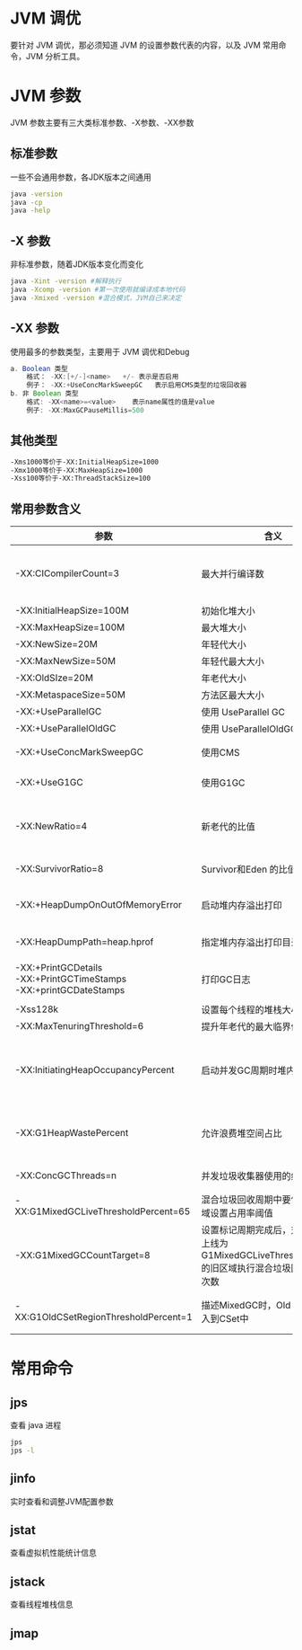 # JVM 调优

要针对 JVM 调优，那必须知道 JVM 的设置参数代表的内容，以及 JVM 常用命令，JVM 分析工具。

# JVM 参数

JVM 参数主要有三大类标准参数、-X参数、-XX参数

## 标准参数

一些不会通用参数，各JDK版本之间通用

```bash
java -version
java -cp
java -help
```

## -X 参数

非标准参数，随着JDK版本变化而变化

```bash
java -Xint -version #解释执行
java -Xcomp -version #第一次使用就编译成本地代码 
java -Xmixed -version #混合模式，JVM自己来决定
```

## -XX 参数

使用最多的参数类型，主要用于 JVM 调优和Debug

```java
a. Boolean 类型
    格式： -XX:[+/-]<name>   +/- 表示是否启用
    例子： -XX:+UseConcMarkSweepGC   表示启用CMS类型的垃圾回收器
b. 非 Boolean 类型
    格式: -XX<name>=<value>    表示name属性的值是value 
    例子: -XX:MaxGCPauseMillis=500
```



## 其他类型

```bash
-Xms1000等价于-XX:InitialHeapSize=1000 
-Xmx1000等价于-XX:MaxHeapSize=1000 
-Xss100等价于-XX:ThreadStackSize=100
```



## 常用参数含义



| 参数                                                         | 含义                                                         | 说明                                                         |
| ------------------------------------------------------------ | ------------------------------------------------------------ | ------------------------------------------------------------ |
| -XX:CICompilerCount=3                                        | 最大并行编译数                                               | 如果设置大于1，虽然编译速度会提高，但会增加JVM奔溃的可能     |
| -XX:InitialHeapSize=100M                                     | 初始化堆大小                                                 | 简写 -Xms100M                                                |
| -XX:MaxHeapSize=100M                                         | 最大堆大小                                                   | 简写 -Xmx100M                                                |
| -XX:NewSize=20M                                              | 年轻代大小                                                   |                                                              |
| -XX:MaxNewSize=50M                                           | 年轻代最大大小                                               |                                                              |
| -XX:OldSIze=20M                                              | 年老代大小                                                   |                                                              |
| -XX:MetaspaceSize=50M                                        | 方法区最大大小                                               |                                                              |
| -XX:+UseParallelGC                                           | 使用 UseParallel GC                                          | 新生代，吞吐量优先                                           |
| -XX:+UseParallelOldGC                                        | 使用 UseParallelOldGC                                        | 老年代，吞吐量优先                                           |
| -XX:+UseConcMarkSweepGC                                      | 使用CMS                                                      | 老年代，停顿时间优先                                         |
| -XX:+UseG1GC                                                 | 使用G1GC                                                     | 新生代、老年代，停顿时间优先                                 |
| -XX:NewRatio=4                                               | 新老代的比值                                                 | 比如=4，则表示新生代:老年代=1:4,也就是新生代占整个堆内存的五分之一 |
| -XX:SurvivorRatio=8                                          | Survivor和Eden 的比值                                        | 比如=8，表示s0:s01:Eden=1:1:8                                |
| -XX:+HeapDumpOnOutOfMemoryError                              | 启动堆内存溢出打印                                           | 当JVM堆内存溢出时，自动生成dump文件                          |
| -XX:HeapDumpPath=heap.hprof                                  | 指定堆内存溢出打印目录                                       | 在当前目录生成一个heap.hprof文件                             |
| -XX:+PrintGCDetails<br/>-XX:+PrintGCTimeStamps<br/>-XX:+printGCDateStamps | 打印GC日志                                                   | 可以使用不同的垃圾收集器，对比查看GC情况                     |
| -Xss128k                                                     | 设置每个线程的堆栈大小                                       | 3000-5000最佳                                                |
| -XX:MaxTenuringThreshold=6                                   | 提升年老代的最大临界值                                       | 默认是15                                                     |
| -XX:InitiatingHeapOccupancyPercent                           | 启动并发GC周期时堆内存使用占比                               | G1之类的垃圾回收器用它来触发并发GC周期。=0表示一直执行GC循环，默认为45 |
| -XX:G1HeapWastePercent                                       | 允许浪费堆空间占比                                           | 默认10%，如果回收空间小于10%，则不会触发mixedGC              |
| -XX:ConcGCThreads=n                                          | 并发垃圾收集器使用的线程数量                                 | 默认值随JVM允许平台的不同而不同                              |
| -XX:G1MixedGCLiveThresholdPercent=65                         | 混合垃圾回收周期中要包括的就区域设置占用率阈值               | 默认为65%                                                    |
| -XX:G1MixedGCCountTarget=8                                   | 设置标记周期完成后，对存活数据上线为G1MixedGCLiveThresholdPercent的旧区域执行混合垃圾回收的目标次数 | 默认8次混合垃圾回收，混合回收的目标是要控制次目标次数内      |
| -XX:G1OldCSetRegionThresholdPercent=1                        | 描述MixedGC时，Old region 被加入到CSet中                     | 默认情况下，G1只把10%的old region加入到CSet中                |



# 常用命令

## jps

查看 java 进程

```bash
jps
jps -l
```



## jinfo

实时查看和调整JVM配置参数



## jstat

查看虚拟机性能统计信息





## jstack

查看线程堆栈信息





## jmap





